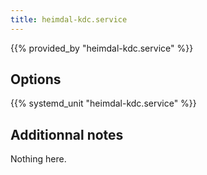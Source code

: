 ```yaml
---
title: heimdal-kdc.service
---
```


{{% provided_by "heimdal-kdc.service" %}}

## Options

{{% systemd_unit "heimdal-kdc.service" %}}

## Additionnal notes

Nothing here.